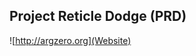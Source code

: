 ## Project Reticle Dodge (PRD)

![http://argzero.org](Website)

<!--Whenever you commit to this repository, GitHub Pages will run [Jekyll](https://jekyllrb.com/) to rebuild the pages in your site, from the content in your Markdown files.-->

<!--### Markdown
Markdown is a lightweight and easy-to-use syntax for styling your writing. It includes conventions for-->

<!--Syntax highlighted code block-->

<!--**Bold** and _Italic_ and `Code` text-->

<!--[Link](url) and ![Image](src)-->

<!--For more details see [GitHub Flavored Markdown](https://guides.github.com/features/mastering-markdown/).-->

<!--### Jekyll Themes
Your Pages site will use the layout and styles from the Jekyll theme you have selected in your [repository settings](https://github.com/Argzero/ProjectRD/settings). The name of this theme is saved in the Jekyll `_config.yml` configuration file.-->

<!--### Support or Contact
Having trouble with Pages? Check out our [documentation](https://help.github.com/categories/github-pages-basics/) or [contact support](https://github.com/contact) and we’ll help you sort it out.-->


